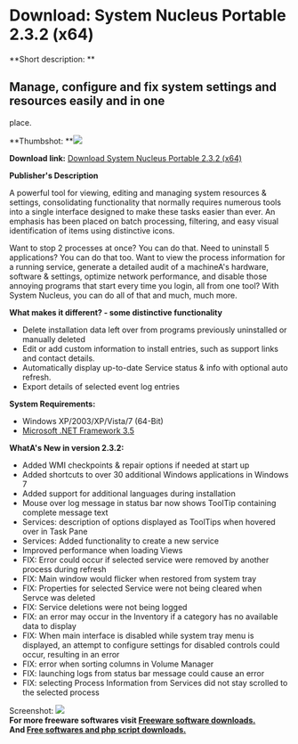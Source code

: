 # Download: System Nucleus Portable 2.3.2 (x64)

**Short description: **

## Manage, configure and fix system settings and resources easily and in one
place.

  
**Thumbshot: **![](http://www.freewarefiles.com/screenshot/systemnucleus_md.jpg)   
  
**Download link:** [Download System Nucleus Portable 2.3.2 (x64)](http://freesoftwares.boysofts.com/System-Nucleus-Portable-64-bit_program_60421.html)  
  

**Publisher's Description**  
  

A powerful tool for viewing, editing and managing system resources & settings,
consolidating functionality that normally requires numerous tools into a
single interface designed to make these tasks easier than ever. An emphasis
has been placed on batch processing, filtering, and easy visual identification
of items using distinctive icons.

Want to stop 2 processes at once? You can do that. Need to uninstall 5
applications? You can do that too. Want to view the process information for a
running service, generate a detailed audit of a machineA's hardware, software
& settings, optimize network performance, and disable those annoying programs
that start every time you login, all from one tool? With System Nucleus, you
can do all of that and much, much more.

**What makes it different? - some distinctive functionality**

  * Delete installation data left over from programs previously uninstalled or manually deleted 
  * Edit or add custom information to install entries, such as support links and contact details. 
  * Automatically display up-to-date Service status & info with optional auto refresh. 
  * Export details of selected event log entries 

**System Requirements:**

  * Windows XP/2003/XP/Vista/7 (64-Bit) 
  * [Microsoft .NET Framework 3.5](http://www.freewarefiles.com/Microsoft-NET-Framework-3_program_31320.html)

**WhatA's New in version 2.3.2:**

  * Added WMI checkpoints & repair options if needed at start up
  * Added shortcuts to over 30 additional Windows applications in Windows 7
  * Added support for additional languages during installation
  * Mouse over log message in status bar now shows ToolTip containing complete message text
  * Services: description of options displayed as ToolTips when hovered over in Task Pane
  * Services: Added functionality to create a new service
  * Improved performance when loading Views
  * FIX: Error could occur if selected service were removed by another process during refresh
  * FIX: Main window would flicker when restored from system tray
  * FIX: Properties for selected Service were not being cleared when Servce was deleted
  * FIX: Service deletions were not being logged
  * FIX: an error may occur in the Inventory if a category has no available data to display
  * FIX: When main interface is disabled while system tray menu is displayed, an attempt to configure settings for disabled controls could occur, resulting in an error
  * FIX: error when sorting columns in Volume Manager
  * FIX: launching logs from status bar message could cause an error
  * FIX: selecting Process Information from Services did not stay scrolled to the selected process

  
  
Screenshot: ![](http://www.freewarefiles.com/screenshot/systemnucleus.jpg)  
**For more freeware softwares visit [Freeware software downloads.](http://freesoftwares.boysofts.com/)**   
**And [Free softwares and php script downloads.](http://www.boysofts.com/)**

